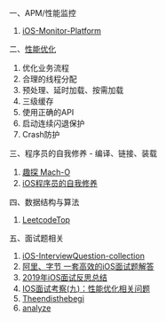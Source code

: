  一、APM/性能监控
 1. [iOS-Monitor-Platform](https://github.com/aozhimin/iOS-Monitor-Platform)
 
 二、[性能优化](https://github.com/skyming/iOS-Performance-Optimization)
1. 优化业务流程
2. 合理的线程分配
3. 预处理、延时加载、按需加载
4. 三级缓存
5. 使用正确的API
6. 启动连续闪退保护
7. Crash防护

三、程序员的自我修养 - 编译、链接、装载
1. [趣探 Mach-O](https://juejin.im/post/5a0c5c5e51882555cc416602)
2. [iOS程序员的自我修养](https://juejin.im/post/5d5273b1f265da03f233c2d6)

四、数据结构与算法
1. [LeetcodeTop](https://github.com/afatcoder/LeetcodeTop)


五、面试题相关
1. [iOS-InterviewQuestion-collection](https://github.com/liberalisman/iOS-InterviewQuestion-collection)
2. [阿里、字节 一套高效的iOS面试题解答](https://github.com/colourful987/bytedance-alibaba-interview)
3. [2019年iOS面试反思总结](https://juejin.im/post/6844903942644563982)
4. [IOS面试考察(九)：性能优化相关问题](https://juejin.im/post/6844904131941892110#heading-50)
5. [Theendisthebegi ](https://www.jianshu.com/u/b836babfef41)
6. [analyze](https://github.com/draveness/analyze)
